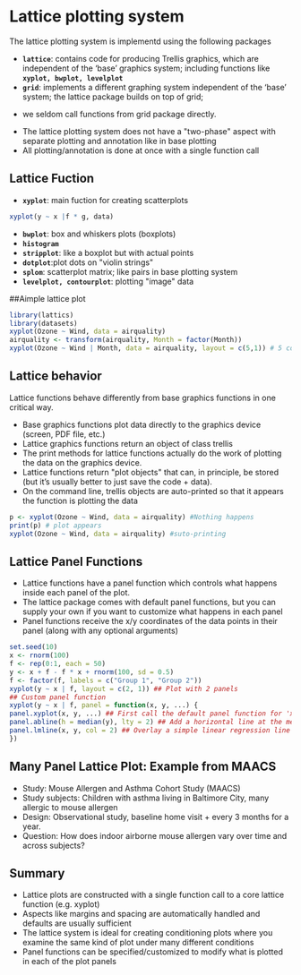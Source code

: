 # Lattice plotting system
The lattice plotting system is implementd using the following packages 
* **`lattice`**: contains code for producing Trellis graphics, which are independent of the ‘base’ graphics system; 
including functions like **`xyplot, bwplot, levelplot`**
* **`grid`**: implements a different graphing system independent of the ‘base’ system; 
the lattice package builds on top of grid; 
 + we seldom call functions from grid package directly.
* The lattice plotting system does not have a "two-phase" aspect with separate plotting and annotation like in base plotting
* All plotting/annotation is done at once with a single function call

## Lattice Fuction
* **`xyplot`**: main fuction for creating scatterplots
```r
xyplot(y ~ x |f * g, data)
```
* **`bwplot`**: box and whiskers plots (boxplots)
* **`histogram`**
* **`stripplot`**: like a boxplot but with actual points
* **`dotplot`**:plot dots on "violin strings"
* **`splom`**: scatterplot matrix; like pairs in base plotting system
* **`levelplot, contourplot`**: plotting "image" data

##Aimple lattice plot
```r
library(lattics)
library(datasets)
xyplot(Ozone ~ Wind, data = airquality)
airquality <- transform(airquality, Month = factor(Month))
xyplot(Ozone ~ Wind | Month, data = airquality, layout = c(5,1)) # 5 columns and 1 row
```

## Lattice behavior
Lattice functions behave differently from base graphics functions in one critical way.
* Base graphics functions plot data directly to the graphics device (screen, PDF file, etc.)
* Lattice graphics functions return an object of class trellis
* The print methods for lattice functions actually do the work of plotting the data on the graphics
device.
* Lattice functions return "plot objects" that can, in principle, be stored (but it’s usually better to just
save the code + data).
* On the command line, trellis objects are auto-printed so that it appears the function is plotting the
data
```r
p <- xyplot(Ozone ~ Wind, data = airquality) #Nothing happens
print(p) # plot appears
xyplot(Ozone ~ Wind, data = airquality) #suto-printing
```
## Lattice Panel Functions
* Lattice functions have a panel function which controls what happens inside each panel of the
plot.
* The lattice package comes with default panel functions, but you can supply your own if you want
to customize what happens in each panel
* Panel functions receive the x/y coordinates of the data points in their panel (along with any
optional arguments)

```r
set.seed(10)
x <- rnorm(100)
f <- rep(0:1, each = 50)
y <- x + f - f * x + rnorm(100, sd = 0.5)
f <- factor(f, labels = c("Group 1", "Group 2"))
xyplot(y ~ x | f, layout = c(2, 1)) ## Plot with 2 panels
## Custom panel function
xyplot(y ~ x | f, panel = function(x, y, ...) {
panel.xyplot(x, y, ...) ## First call the default panel function for 'xyplot'
panel.abline(h = median(y), lty = 2) ## Add a horizontal line at the median
panel.lmline(x, y, col = 2) ## Overlay a simple linear regression line
})
```

## Many Panel Lattice Plot: Example from MAACS   

* Study: Mouse Allergen and Asthma Cohort Study (MAACS)
* Study subjects: Children with asthma living in Baltimore City, many allergic to mouse allergen
* Design: Observational study, baseline home visit + every 3 months for a year.
* Question: How does indoor airborne mouse allergen vary over time and across subjects?

## Summary

* Lattice plots are constructed with a single function call to a core lattice function (e.g. xyplot)
* Aspects like margins and spacing are automatically handled and defaults are usually sufficient
* The lattice system is ideal for creating conditioning plots where you examine the same kind of
plot under many different conditions
* Panel functions can be specified/customized to modify what is plotted in each of the plot panels


